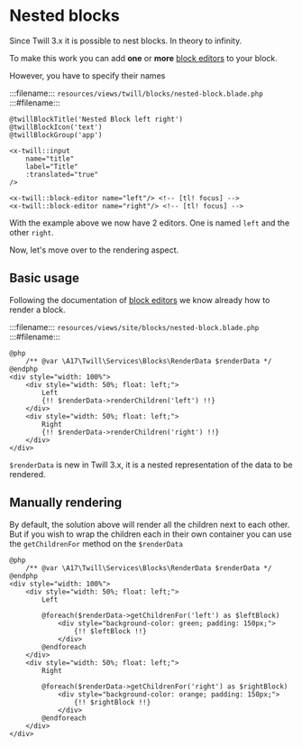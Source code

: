 # Nested blocks

Since Twill 3.x it is possible to nest blocks. In theory to infinity.

To make this work you can add **one** or **more** [block editors](../4_form-fields/block-editor.md) to your block.

However, you have to specify their names

:::filename:::
`resources/views/twill/blocks/nested-block.blade.php`
:::#filename:::

```blade
@twillBlockTitle('Nested Block left right')
@twillBlockIcon('text')
@twillBlockGroup('app')

<x-twill::input
    name="title"
    label="Title"
    :translated="true"
/>

<x-twill::block-editor name="left"/> <!-- [tl! focus] -->
<x-twill::block-editor name="right"/> <!-- [tl! focus] -->
```

With the example above we now have 2 editors. One is named `left` and the other `right`.

Now, let's move over to the rendering aspect.

## Basic usage

Following the documentation of [block editors](../4_form-fields/block-editor.md) we know already how to render
a block.

:::filename:::
`resources/views/site/blocks/nested-block.blade.php`
:::#filename:::

```blade
@php
    /** @var \A17\Twill\Services\Blocks\RenderData $renderData */
@endphp
<div style="width: 100%">
    <div style="width: 50%; float: left;">
        Left
        {!! $renderData->renderChildren('left') !!}
    </div>
    <div style="width: 50%; float: left;">
        Right
        {!! $renderData->renderChildren('right') !!}
    </div>
</div>
```

`$renderData` is new in Twill 3.x, it is a nested representation of the data to be rendered.

## Manually rendering

By default, the solution above will render all the children next to each other. But if you wish to wrap the
children each in their own container you can use the `getChildrenFor` method on the `$renderData`

```blade
@php
    /** @var \A17\Twill\Services\Blocks\RenderData $renderData */
@endphp
<div style="width: 100%">
    <div style="width: 50%; float: left;">
        Left

        @foreach($renderData->getChildrenFor('left') as $leftBlock)
            <div style="background-color: green; padding: 150px;">
                {!! $leftBlock !!}
            </div>
        @endforeach
    </div>
    <div style="width: 50%; float: left;">
        Right

        @foreach($renderData->getChildrenFor('right') as $rightBlock)
            <div style="background-color: orange; padding: 150px;">
                {!! $rightBlock !!}
            </div>
        @endforeach
    </div>
</div>
```
